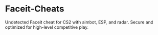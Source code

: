# Faceit-Cheats
Undetected Faceit cheat for CS2 with aimbot, ESP, and radar. Secure and optimized for high-level competitive play.
